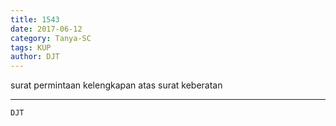 ```yaml
---
title: 1543
date: 2017-06-12
category: Tanya-SC
tags: KUP
author: DJT
---
```


surat permintaan kelengkapan atas surat keberatan

---



`DJT`
